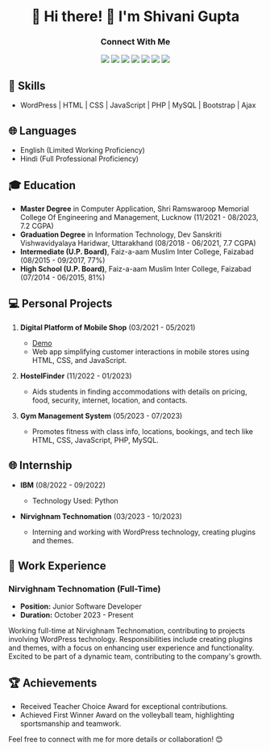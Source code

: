 <div align="center">
  <h1> 🚀  Hi there! 👋 I'm Shivani Gupta</h1>

  <h3><strong>Connect With Me</strong></h3>
  <a href="https://www.linkedin.com/in/shivani-gupta-41733a24a/"><img src="https://img.shields.io/badge/LinkedIn-Profile-blue"></a>
  <a href="https://github.com/shivaniguptas206/"><img src="https://img.shields.io/badge/GitHub-Profile-brightgreen"></a>
  <a href="https://wordpress.com/home/shivani983.wordpress.com"><img src="https://img.shields.io/badge/WordPress-Blog-orange"></a>
  <a href="https://profiles.wordpress.org/shivaniguptas206/"><img src="https://img.shields.io/badge/WordPress-Profile-informational"></a>
  <a href="https://shivanimobilecenter.github.io/"><img src="https://img.shields.io/badge/Portfolio-Website-yellow"></a>
  <a href="https://www.learnvern.com/r/c74aa1"><img src="https://img.shields.io/badge/LearnVern-Course-red"></a>
  <a href="https://stackoverflow.com/users/23262040/shivani-gupta"><img src="https://img.shields.io/badge/Stack%20Overflow-Profile-blue"></a>
  
</div>

## 🚀 Skills
- WordPress | HTML | CSS | JavaScript | PHP | MySQL | Bootstrap | Ajax 

## 🌐 Languages
- English (Limited Working Proficiency)
- Hindi (Full Professional Proficiency)

## 🎓 Education
- **Master Degree** in Computer Application, Shri Ramswaroop Memorial College Of Engineering and Management, Lucknow (11/2021 - 08/2023, 7.2 CGPA)
- **Graduation Degree** in Information Technology, Dev Sanskriti Vishwavidyalaya Haridwar, Uttarakhand (08/2018 - 06/2021, 7.7 CGPA)
- **Intermediate (U.P. Board)**, Faiz-a-aam Muslim Inter College, Faizabad (08/2015 - 09/2017, 77%)
- **High School (U.P. Board)**, Faiz-a-aam Muslim Inter College, Faizabad (07/2014 - 06/2015, 81%)

## 💻 Personal Projects
1. **Digital Platform of Mobile Shop** (03/2021 - 05/2021)
   - [Demo](https://shivanimobilecenter.github.io/)
   - Web app simplifying customer interactions in mobile stores using HTML, CSS, and JavaScript.

2. **HostelFinder** (11/2022 - 01/2023)
   - Aids students in finding accommodations with details on pricing, food, security, internet, location, and contacts.

3. **Gym Management System** (05/2023 - 07/2023)
   - Promotes fitness with class info, locations, bookings, and tech like HTML, CSS, JavaScript, PHP, MySQL.

## 🌐 Internship
- **IBM** (08/2022 - 09/2022)
   - Technology Used: Python

- **Nirvighnam Technomation** (03/2023 - 10/2023)
   - Interning and working with WordPress technology, creating plugins and themes.

## 💼 Work Experience

### Nirvighnam Technomation (Full-Time)
- **Position:** Junior Software Developer
- **Duration:** October 2023 - Present

Working full-time at Nirvighnam Technomation, contributing to projects involving WordPress technology. Responsibilities include creating plugins and themes, with a focus on enhancing user experience and functionality. Excited to be part of a dynamic team, contributing to the company's growth.

## 🏆 Achievements
- Received Teacher Choice Award for exceptional contributions.
- Achieved First Winner Award on the volleyball team, highlighting sportsmanship and teamwork.

Feel free to connect with me for more details or collaboration! 😊
